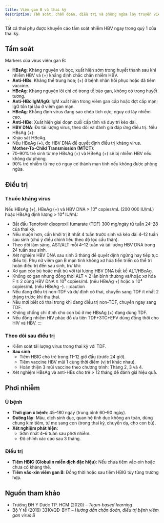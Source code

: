 ```yaml
---
title: Viêm gan B và thai kỳ
description: Tầm soát, chẩn đoán, điều trị và phòng ngừa lây truyền viêm gan B trong thai kỳ.
---
```


Tất cả thai phụ được khuyến cáo tầm soát nhiễm HBV ngay trong quý 1 của thai kỳ.

## Tầm soát

Markers của virus viêm gan B:

- **HBsAg**: Kháng nguyên vỏ bọc, xuất hiện sớm trong huyết thanh sau khi nhiễm HBV và (+) khẳng định chắc chắn nhiễm HBV.
- **Anti-HBs**: Kháng thể trung hòa; (+) ở bệnh nhân hồi phục hoặc đã tiêm vaccine.
- **HBcAg**: Kháng nguyên lõi chỉ có trong tế bào gan, không có trong huyết tương.
- **Anti-HBc IgM/IgG**: IgM xuất hiện trong viêm gan cấp hoặc đợt cấp mạn; IgG tồn tại lâu ở viêm gan mạn.
- **HBeAg**: Khẳng định virus đang sao chép tích cực, nguy cơ lây nhiễm cao.
- **Anti-HBe**: Xuất hiện giai đoạn cuối cấp tính và duy trì kéo dài.
- **HBV DNA**: Đo tải lượng virus, theo dõi và đánh giá đáp ứng điều trị.
  Nếu HBsAg (+):
- Khảo sát HBeAg.
- Nếu HBeAg (+), đo HBV DNA để quyết định điều trị kháng virus.
  **Mother-To-Child Transmission (MTCT)**:
- 70–90% trẻ sinh từ mẹ HBsAg (+) và HBeAg (+) sẽ bị nhiễm HBV nếu không dự phòng.
- 90% trẻ nhiễm từ mẹ có nguy cơ thành mạn tính nếu không được phòng ngừa.

## Điều trị

### Thuốc kháng virus

Nếu HBsAg (+), HBeAg (+) và HBV DNA > 10⁶ copies/mL (200 000 IU/mL) hoặc HBsAg định lượng > 10⁴ IU/mL:

- Bắt đầu Tenofovir disoproxil fumarate (TDF) 300 mg/ngày từ tuần 24–28 của thai kỳ.
- Nếu muộn hơn, cần khởi trị ít nhất 4 tuần trước sinh và kéo dài 4–12 tuần sau sinh (chú ý điều chỉnh liều theo độ lọc cầu thận).
- Theo dõi lâm sàng, AST/ALT mỗi 4–12 tuần và tải lượng HBV DNA trong 24 tuần sau sinh.
- Xét nghiệm HBV DNA sau sinh 3 tháng để quyết định ngừng hay tiếp tục điều trị.
  Phụ nữ viêm gan B mạn tính không xơ hóa tiến triển có thể trì hoãn điều trị đến sau sinh, trừ khi:
- Xơ gan còn bù hoặc mất bù với tải lượng HBV DNA bất kể ALT/HBeAg.
- Không xơ gan nhưng đồng thời ALT > 2 lần bình thường và/hoặc xơ hóa F ≥ 2 cùng HBV DNA ≥ 10⁵ copies/mL (nếu HBeAg +) hoặc ≥ 10⁴ copies/mL (nếu HBeAg –).
  :::caution
- Nếu đang điều trị non-TDF và dự định có thai, chuyển sang TDF ít nhất 2 tháng trước khi thụ thai.
- Nếu mới biết có thai trong khi đang điều trị non-TDF, chuyển ngay sang TDF.
- Không chống chỉ định cho con bú ở mẹ HBsAg (+) đang dùng TDF.
- Nếu đồng nhiễm HIV phác đồ ưu tiên TDF+3TC+EFV dùng đồng thời cho HIV và HBV.
  :::

### Theo dõi sau điều trị

- Kiểm soát tải lượng virus trong thai kỳ với TDF.
- **Sau sinh**:
  - Tiêm HBIG cho trẻ trong 11–12 giờ đầu (trước 24 giờ).
  - Tiêm vaccine HBV mũi 1 cùng thời điểm (vị trí khác nhau).
  - Hoàn thiện 3 mũi vaccine theo chương trình: Tháng 2, 3 và 4.
- Xét nghiệm HBsAg và anti-HBs cho trẻ > 12 tháng để đánh giá hiệu quả.

## Phơi nhiễm

### Ủ bệnh

- **Thời gian ủ bệnh**: 45–180 ngày (trung bình 60–90 ngày).
- **Đường lây**: Máu, dịch sinh dục, quan hệ tình dục không an toàn, dùng chung kim tiêm, từ mẹ sang con (trong thai kỳ, chuyển dạ, cho con bú).
- **Xét nghiệm phát hiện**:
  - Sớm nhất 4–6 tuần sau phơi nhiễm.
  - Độ chính xác cao sau 3 tháng.

### Điều trị

- **Tiêm HBIG (Globulin miễn dịch đặc hiệu)**: Nếu chưa tiêm vắc-xin hoặc chưa có kháng thể.
- **Tiêm vắc-xin viêm gan B**: Đồng thời hoặc sau tiêm HBIG tùy từng trường hợp.

## Nguồn tham khảo

- Trường ĐH Y Dược TP. HCM (2020) – _Team-based learning_
- Bộ Y tế (2019) 3310/QĐ-BYT – _Hướng dẫn chẩn đoán, điều trị bệnh viêm gan virus B_

